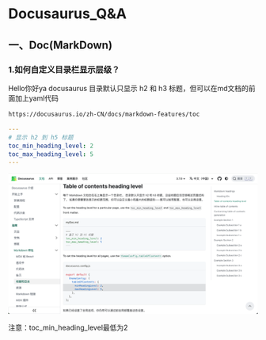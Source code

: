 # Docusaurus_Q&A

## 一、Doc(MarkDown)

### 1.如何自定义目录栏显示层级？
Hello你好ya
docusaurus 目录默认只显示 h2 和 h3 标题，但可以在md文档的前面加上yaml代码

```url
https://docusaurus.io/zh-CN/docs/markdown-features/toc
```

```yaml
---
# 显示 h2 到 h5 标题
toc_min_heading_level: 2
toc_max_heading_level: 5
---
```

![image-20250415224823170](./assets/image-20250415224823170.png)

注意：toc_min_heading_level最低为2